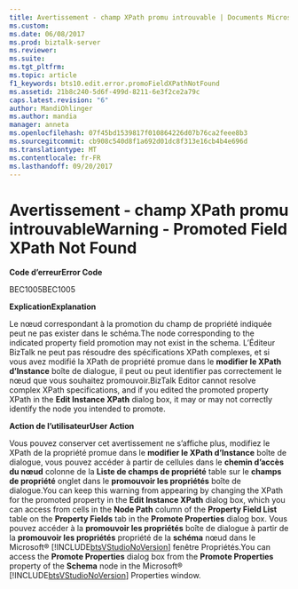 ```yaml
---
title: Avertissement - champ XPath promu introuvable | Documents Microsoft
ms.custom: 
ms.date: 06/08/2017
ms.prod: biztalk-server
ms.reviewer: 
ms.suite: 
ms.tgt_pltfrm: 
ms.topic: article
f1_keywords: bts10.edit.error.promoFieldXPathNotFound
ms.assetid: 21b8c240-5d6f-499d-8211-6e3f2ce2a79c
caps.latest.revision: "6"
author: MandiOhlinger
ms.author: mandia
manager: anneta
ms.openlocfilehash: 07f45bd1539817f010864226d07b76ca2feee8b3
ms.sourcegitcommit: cb908c540d8f1a692d01dc8f313e16cb4b4e696d
ms.translationtype: MT
ms.contentlocale: fr-FR
ms.lasthandoff: 09/20/2017
---
```

# <a name="warning---promoted-field-xpath-not-found"></a><span data-ttu-id="dc8b0-102">Avertissement - champ XPath promu introuvable</span><span class="sxs-lookup"><span data-stu-id="dc8b0-102">Warning - Promoted Field XPath Not Found</span></span>
<span data-ttu-id="dc8b0-103">**Code d’erreur**</span><span class="sxs-lookup"><span data-stu-id="dc8b0-103">**Error Code**</span></span>  
  
 <span data-ttu-id="dc8b0-104">BEC1005</span><span class="sxs-lookup"><span data-stu-id="dc8b0-104">BEC1005</span></span>  
  
 <span data-ttu-id="dc8b0-105">**Explication**</span><span class="sxs-lookup"><span data-stu-id="dc8b0-105">**Explanation**</span></span>  
  
 <span data-ttu-id="dc8b0-106">Le nœud correspondant à la promotion du champ de propriété indiquée peut ne pas exister dans le schéma.</span><span class="sxs-lookup"><span data-stu-id="dc8b0-106">The node corresponding to the indicated property field promotion may not exist in the schema.</span></span> <span data-ttu-id="dc8b0-107">L’Éditeur BizTalk ne peut pas résoudre des spécifications XPath complexes, et si vous avez modifié la XPath de propriété promue dans le **modifier le XPath d’Instance** boîte de dialogue, il peut ou peut identifier pas correctement le nœud que vous souhaitez promouvoir.</span><span class="sxs-lookup"><span data-stu-id="dc8b0-107">BizTalk Editor cannot resolve complex XPath specifications, and if you edited the promoted property XPath in the **Edit Instance XPath** dialog box, it may or may not correctly identify the node you intended to promote.</span></span>  
  
 <span data-ttu-id="dc8b0-108">**Action de l’utilisateur**</span><span class="sxs-lookup"><span data-stu-id="dc8b0-108">**User Action**</span></span>  
  
 <span data-ttu-id="dc8b0-109">Vous pouvez conserver cet avertissement ne s’affiche plus, modifiez le XPath de la propriété promue dans le **modifier le XPath d’Instance** boîte de dialogue, vous pouvez accéder à partir de cellules dans le **chemin d’accès du nœud** colonne de la **Liste de champs de propriété** table sur le **champs de propriété** onglet dans le **promouvoir les propriétés** boîte de dialogue.</span><span class="sxs-lookup"><span data-stu-id="dc8b0-109">You can keep this warning from appearing by changing the XPath for the promoted property in the **Edit Instance XPath** dialog box, which you can access from cells in the **Node Path** column of the **Property Field List** table on the **Property Fields** tab in the **Promote Properties** dialog box.</span></span> <span data-ttu-id="dc8b0-110">Vous pouvez accéder à la **promouvoir les propriétés** boîte de dialogue à partir de la **promouvoir les propriétés** propriété de la **schéma** nœud dans le Microsoft® [!INCLUDE[btsVStudioNoVersion](../includes/btsvstudionoversion-md.md)] fenêtre Propriétés.</span><span class="sxs-lookup"><span data-stu-id="dc8b0-110">You can access the **Promote Properties** dialog box from the **Promote Properties** property of the **Schema** node in the Microsoft® [!INCLUDE[btsVStudioNoVersion](../includes/btsvstudionoversion-md.md)] Properties window.</span></span>